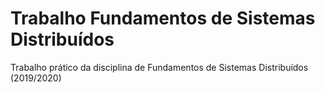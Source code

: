 # Trabalho Fundamentos de Sistemas Distribuídos
Trabalho prático da disciplina de Fundamentos de Sistemas Distribuídos (2019/2020)
